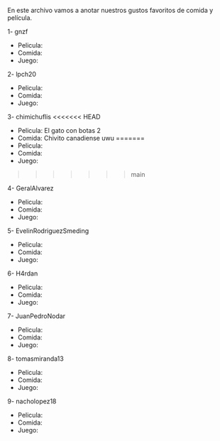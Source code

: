 En este archivo vamos a anotar nuestros gustos favoritos de comida y película.

1- gnzf
  - Pelicula:
  - Comida:
  - Juego:

2- lpch20
  - Pelicula:
  - Comida:
  - Juego:

3- chimichuflis
<<<<<<< HEAD
  - Pelicula: El gato con botas 2
  - Comida: Chivito canadiense uwu
=======
  - Pelicula:
  - Comida:
  - Juego:
>>>>>>> main

4- GeralAlvarez
  - Pelicula:
  - Comida:
  - Juego:

5- EvelinRodriguezSmeding
  - Pelicula:
  - Comida:
  - Juego:

6- H4rdan
  - Pelicula:
  - Comida:
  - Juego:

7- JuanPedroNodar
  - Pelicula:
  - Comida:
  - Juego:

8- tomasmiranda13
  - Pelicula:
  - Comida:
  - Juego:

9- nacholopez18
  - Pelicula:
  - Comida:
  - Juego:
